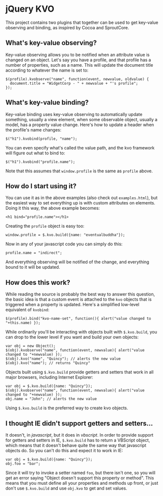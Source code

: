 jQuery KVO
==========

This project contains two plugins that together can be used to get key-value observing and binding, as inspired by Cocoa and SproutCore.

What's key-value observing?
---------------------------

Key-value observing allows you to be notified when an attribute value is changed on an object. Let's say you have a profile, and that profile has a number of properties, such as a name. This will update the document title according to whatever the name is set to:

    $(profile).kvobserve("name", function(event, newvalue, oldvalue) {
      document.title = "WidgetCorp - " + newvalue + "'s profile";
    });

What's key-value binding?
-------------------------

Key-value binding uses key-value observing to automatically update something, usually a view element, when some observable object, usually a model, has a property value change. Here's how to update a header when the profile's name changes:

    $("h1").kvobind(profile, "name");

You can even specify what's called the value path, and the kvo framework will figure out what to bind to:

    $("h1").kvobind("profile.name");

Note that this assumes that `window.profile` is the same as `profile` above.

How do I start using it?
------------------------

You can use it as in the above examples (also check out `examples.html`), but the easiest way to set everything up is with custom attributes on elements. Doing it this way, the above example becomes:

    <h1 bind="profile.name"></h1>

Creating the `profile` object is easy too:

    window.profile = $.kvo.build({name: "eventualbuddha"});

Now in any of your javascript code you can simply do this:

    profile.name = "indirect";

And everything observing will be notified of the change, and everything bound to it will be updated.

How does this work?
-------------------

While reading the source is probably the best way to answer this question, the basic idea is that a custom event is attached to the `kvo` objects that is triggered when a property is updated. Here's a simplified low-level equivalent of `kvobind`:

    $(profile).bind("kvo-name-set", function(){ alert("value changed to "+this.name) });

While ordinarily you'll be interacting with objects built with `$.kvo.build`, you can drop to the lower level if you want and build your own objects:

    var obj = new Object();
    $(obj).kvobserve("name", function(event, newvalue){ alert("value changed to "+newvalue) });
    $(obj).kvo("name", "Quincy"); // alerts the new value
    $(obj).kvo("name"); // returns "Quincy"

Objects built using `$.kvo.build` provide getters and setters that work in all major browsers, including Internet Explorer:

    var obj = $.kvo.build({name: "Quincy"});
    $(obj).kvobserve("name", function(event, newvalue){ alert("value changed to "+newvalue) });
    obj.name = "John"; // alerts the new value

Using `$.kvo.build` is the preferred way to create kvo objects.

I thought IE didn't support getters and setters...
--------------------------------------------------

It doesn't, in *javascript*, but it does in *vbscript*. In order to provide support for getters and setters in IE, `$.kvo.build` has to return a VBScript object, which means that it doesn't behave quite the same way that javascript objects do. So you can't do this and expect it to work in IE:

    var obj = $.kvo.build({name: "Quincy"});
    obj.foo = "bar";

Since it will try to invoke a setter named `foo`, but there isn't one, so you will get an error saying "Object doesn't support this property or method". This means that you must define all your properties and methods up front, or just don't use `$.kvo.build` and use `obj.kvo` to get and set values.
